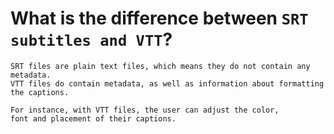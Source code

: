 # What is the difference between `SRT subtitles and VTT`?

    SRT files are plain text files, which means they do not contain any metadata. 
    VTT files do contain metadata, as well as information about formatting the captions. 

    For instance, with VTT files, the user can adjust the color, 
    font and placement of their captions.
